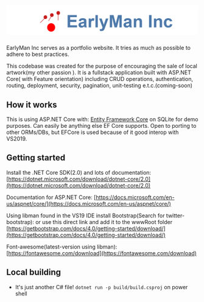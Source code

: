 # ![EarlyMan](logo.png)

EarlyMan Inc serves as a portfolio website. It tries as much as possible to adhere to best practices.


This codebase was created for the purpose of encouraging the sale of local artwork(my other passion ). It is a fullstack application built with ASP.NET Core( with Feature orientation) including CRUD operations, authentication, routing, deployment, security, pagination, unit-testing e.t.c.(coming-soon)

## How it works

This is using ASP.NET Core with:
[Entity Framework Core](https://docs.microsoft.com/en-us/ef/) on SQLite for demo purposes. Can easily be anything else EF Core supports. Open to porting to other ORMs/DBs, but EFCore is used because of 
it good interop with VS2019.

## Getting started

Install the .NET Core SDK(2.0) and lots of documentation: [https://dotnet.microsoft.com/download/dotnet-core/2.0](https://dotnet.microsoft.com/download/dotnet-core/2.0)

Documentation for ASP.NET Core: [https://docs.microsoft.com/en-us/aspnet/core/](https://docs.microsoft.com/en-us/aspnet/core/)

Using libman found in the VS19 IDE install
Bootstrap(Search for twitter-bootstrap): or use this direct link and add it to the wwwRoot folder [https://getbootstrap.com/docs/4.0/getting-started/download/](https://getbootstrap.com/docs/4.0/getting-started/download/)

Font-awesome(latest-version using libman): [https://fontawesome.com/download](https://fontawesome.com/download)

## Local building

- It's just another C# file!   `dotnet run -p build/build.csproj` on power shell
